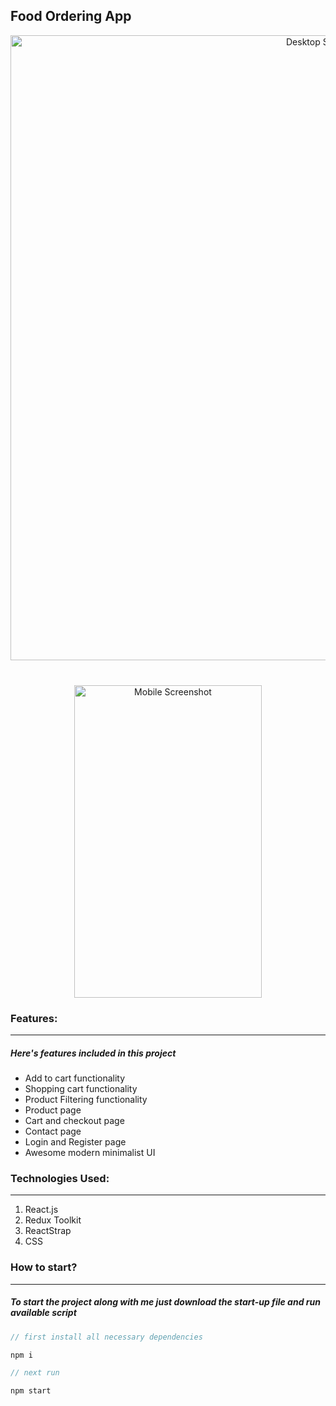 ## Food Ordering App
<p align="center">
  <img src="https://i.imgur.com/sRie711.png" alt="Desktop Screenshot" width="1000" style="margin-bottom: 20px;">
  <br>
  <img src="https://i.imgur.com/qfiPNLM.png" alt="Mobile Screenshot" height="500" width="300" style="margin-top: 20px;">
</p>




### Features:

---

##### Here's features included in this project

- Add to cart functionality
- Shopping cart functionality
- Product Filtering functionality
- Product page
- Cart and checkout page
- Contact page
- Login and Register page
- Awesome modern minimalist UI

### Technologies Used:

---

1. React.js
2. Redux Toolkit
3. ReactStrap
4. CSS

### How to start?

---

##### To start the project along with me just download the start-up file and run available script

```javascript
// first install all necessary dependencies

npm i

// next run

npm start

```
